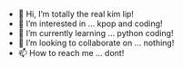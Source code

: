 - 👋 Hi, I’m totally the real kim lip!
- 👀 I’m interested in ... kpop and coding!
- 🌱 I’m currently learning ... python coding!
- 💞️ I’m looking to collaborate on ... nothing!
- 📫 How to reach me ... dont!

<!---
Kinnychinny/Kinnychinny is a ✨ special ✨ repository because its `README.md` (this file) appears on your GitHub profile.
You can click the Preview link to take a look at your changes.
--->
